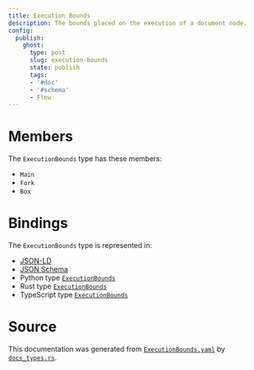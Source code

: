 ```yaml
---
title: Execution Bounds
description: The bounds placed on the execution of a document node.
config:
  publish:
    ghost:
      type: post
      slug: execution-bounds
      state: publish
      tags:
      - '#doc'
      - '#schema'
      - Flow
---
```


# Members

The `ExecutionBounds` type has these members:

- `Main`
- `Fork`
- `Box`

# Bindings

The `ExecutionBounds` type is represented in:

- [JSON-LD](https://stencila.org/ExecutionBounds.jsonld)
- [JSON Schema](https://stencila.org/ExecutionBounds.schema.json)
- Python type [`ExecutionBounds`](https://github.com/stencila/stencila/blob/main/python/python/stencila/types/execution_bounds.py)
- Rust type [`ExecutionBounds`](https://github.com/stencila/stencila/blob/main/rust/schema/src/types/execution_bounds.rs)
- TypeScript type [`ExecutionBounds`](https://github.com/stencila/stencila/blob/main/ts/src/types/ExecutionBounds.ts)

# Source

This documentation was generated from [`ExecutionBounds.yaml`](https://github.com/stencila/stencila/blob/main/schema/ExecutionBounds.yaml) by [`docs_types.rs`](https://github.com/stencila/stencila/blob/main/rust/schema-gen/src/docs_types.rs).
